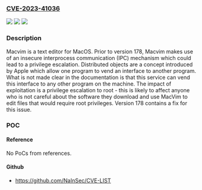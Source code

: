 ### [CVE-2023-41036](https://cve.mitre.org/cgi-bin/cvename.cgi?name=CVE-2023-41036)
![](https://img.shields.io/static/v1?label=Product&message=macvim&color=blue)
![](https://img.shields.io/static/v1?label=Version&message=%3D%20%3C%20178%20&color=brighgreen)
![](https://img.shields.io/static/v1?label=Vulnerability&message=CWE-269%3A%20Improper%20Privilege%20Management&color=brighgreen)

### Description

Macvim is a text editor for MacOS. Prior to version 178, Macvim makes use of an insecure interprocess communication (IPC) mechanism which could lead to a privilege escalation. Distributed objects are a concept introduced by Apple which allow one program to vend an interface to another program. What is not made clear in the documentation is that this service can vend this interface to any other program on the machine. The impact of exploitation is a privilege escalation to root - this is likely to affect anyone who is not careful about the software they download and use MacVim to edit files that would require root privileges. Version 178 contains a fix for this issue.

### POC

#### Reference
No PoCs from references.

#### Github
- https://github.com/NaInSec/CVE-LIST

